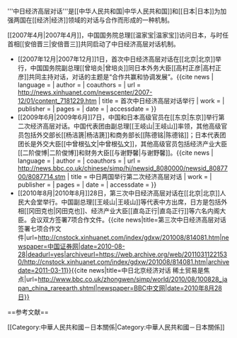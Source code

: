 '''中日经济高层对话'''是[[中华人民共和国|中华人民共和国]]和[[日本|日本]]为加强两国在[[经济|经济]]领域的对话与合作而形成的一种机制。

[[2007年4月|2007年4月]]，中国国务院总理[[温家宝|温家宝]]访问日本，与时任首相[[安倍晋三|安倍晋三]]共同启动了中日经济高层对话机制。

* [[2007年12月|2007年12月]]1日，首次中日经济高层对话在[[北京|北京]]举行，中国国务院副总理[[曾培炎|曾培炎]]同日本外务大臣[[高村正彦|高村正彦]]共同主持对话，对话的主题是“合作共赢和协调发展”。<ref >{{cite news | language =  | author =  | coauthors =  | url = http://news.xinhuanet.com/newscenter/2007-12/01/content_7181229.htm  | title = 首次中日经济高层对话举行 | work =  | publisher =  | pages =  | date =  | accessdate =  }}</ref>
* [[2009年6月|2009年6月]]7日，中国和日本高级官员在[[东京|东京]]举行第二次经济高层对话。中国代表团由副总理[[王岐山|王岐山]]率领，其他高级官员包括外交部长[[杨洁篪|杨洁篪]]和商务部长[[陈德铭|陈德铭]]；日本代表团团长是外交大臣[[中曾根弘文|中曾根弘文]]，其他高级官员包括经济产业大臣[[二阶俊博|二阶俊博]]和财务大臣[[与谢野馨|与谢野馨]]。<ref >{{cite news | language =  | author =  | coauthors =  | url = http://news.bbc.co.uk/chinese/simp/hi/newsid_8080000/newsid_8087700/8087714.stm | title = 中日两国举行第二次经济高层对话 | work =  | publisher =  | pages =  | date =  | accessdate =  }}</ref>
* [[2010年8月|2010年8月]]28日，第三次中日经济高层对话在[[北京|北京]]人民大会堂举行。中国副总理[[王岐山|王岐山]]等代表中方出席，日方是包括外相[[冈田克也|冈田克也]]、经济产业大臣[[直岛正行|直岛正行]]等六名内阁大臣。会议双方签署7项合作文件。<ref>{{cite news|title=第三次中日经济高层对话签署七项合作文件|url=http://cnstock.xinhuanet.com/index/gdxw/201008/814081.htm|newspaper=中国证券网|date=2010-08-28|deadurl=yes|archiveurl=https://web.archive.org/web/20110311221530/http://cnstock.xinhuanet.com/index/gdxw/201008/814081.htm|archivedate=2011-03-11}}</ref><ref>{{cite news|title=中日北京经济对话 稀土贸易是焦点|url=http://www.bbc.co.uk/zhongwen/simp/world/2010/08/100828_japan_china_rareearth.shtml|newspaper=BBC中文网|date=2010年8月28日}}</ref>


==参考文献==
<references />

[[Category:中華人民共和國－日本關係|Category:中華人民共和國－日本關係]]
